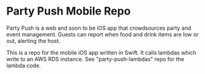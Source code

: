 # Party Push Mobile Repo

Party Push is a web and soon to be iOS app that crowdsources party and event management. Guests can report when food and drink items are low or out, alerting the host.

This is a repo for the mobile iOS app written in Swift. It calls lambdas which write to an AWS RDS instance. See "party-push-lambdas" repo for the lambda code.
